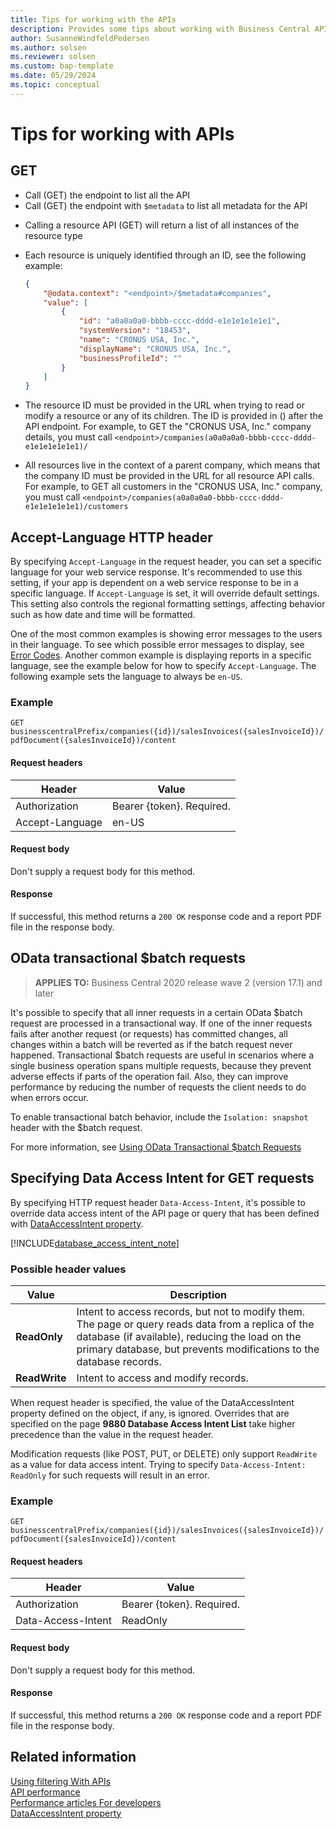 ```yaml
---
title: Tips for working with the APIs
description: Provides some tips about working with Business Central API.
author: SusanneWindfeldPedersen
ms.author: solsen
ms.reviewer: solsen
ms.custom: bap-template
ms.date: 05/29/2024
ms.topic: conceptual
---
```


# Tips for working with APIs

## GET

+ Call (GET) the endpoint to list all the API
+ Call (GET) the endpoint with `$metadata` to list all metadata for the API

<!--
+ Call (GET) the endpoint with the `odata.track-changes` preference to obtain a [deltaLink](devenv-connect-apps-delta.md) to return the records that have changed in the data set since the last query
+ Call (GET) the endpoint with `$filter` to list all the records within the specified range by providing [Filters](devenv-connect-apps-filtering.md)
-->

+ Calling a resource API (GET) will return a list of all instances of the resource type
+ Each resource is uniquely identified through an ID, see the following example:  

    ```json
    {
        "@odata.context": "<endpoint>/$metadata#companies",
        "value": [
            {
                "id": "a0a0a0a0-bbbb-cccc-dddd-e1e1e1e1e1e1",
                "systemVersion": "18453",
                "name": "CRONUS USA, Inc.",
                "displayName": "CRONUS USA, Inc.",
                "businessProfileId": ""
            }
        ]
    }
    ```

+ The resource ID must be provided in the URL when trying to read or modify a resource or any of its children. The ID is provided in () after the API endpoint. For example, to GET the "CRONUS USA, Inc." company details, you must call `<endpoint>/companies(a0a0a0a0-bbbb-cccc-dddd-e1e1e1e1e1e1)/`
+ All resources live in the context of a parent company, which means that the company ID must be provided in the URL for all resource API calls. For example, to GET all customers in the "CRONUS USA, Inc." company, you must call `<endpoint>/companies(a0a0a0a0-bbbb-cccc-dddd-e1e1e1e1e1e1)/customers`

## <a name="AcceptLanguage"></a>Accept-Language HTTP header

By specifying `Accept-Language` in the request header, you can set a specific language for your web service response. It's recommended to use this setting, if your app is dependent on a web service response to be in a specific language. If `Accept-Language` is set, it will override default settings. This setting also controls the regional formatting settings, affecting behavior such as how date and time will be formatted.

One of the most common examples is showing error messages to the users in their language. To see which possible error messages to display, see [Error Codes](../api-reference/v2.0/dynamics-error-codes.md). Another common example is displaying reports in a specific language, see the example below for how to specify `Accept-Language`. The following example sets the language to always be `en-US`.

### Example

`GET businesscentralPrefix/companies({id})/salesInvoices({salesInvoiceId})/pdfDocument({salesInvoiceId})/content`

#### Request headers
|Header|Value|
|------|-----|
|Authorization  |Bearer {token}. Required. |
|Accept-Language|en-US|

#### Request body
Don't supply a request body for this method.

#### Response
If successful, this method returns a `200 OK` response code and a report PDF file in the response body.

## <a name="batch"></a>OData transactional $batch requests

> **APPLIES TO:** Business Central 2020 release wave 2 (version 17.1) and later

It's possible to specify that all inner requests in a certain OData $batch request are processed in a transactional way. If one of the inner requests fails after another request (or requests) has committed changes, all changes within a batch will be reverted as if the batch request never happened. Transactional $batch requests are useful in scenarios where a single business operation spans multiple requests, because they prevent adverse effects if parts of the operation fail. Also, they can improve performance by reducing the number of requests the client needs to do when errors occur.

To enable transactional batch behavior, include the `Isolation: snapshot` header with the $batch request.

For more information, see [Using OData Transactional $batch Requests](../webservices/use-odata-batch.md)

## <a name="DataAccessIntent"></a>Specifying Data Access Intent for GET requests

By specifying HTTP request header `Data-Access-Intent`, it's possible to override data access intent of the API page or query that has been defined with [DataAccessIntent property](properties/devenv-dataaccessintent-property.md). 

[!INCLUDE[database_access_intent_note](../includes/include-database-access-intent-note.md)]

### Possible header values

|Value|Description|
|-----------|---------------------------------------|
|**ReadOnly**|Intent to access records, but not to modify them. The page or query reads data from a replica of the database (if available), reducing the load on the primary database, but prevents modifications to the database records.|
|**ReadWrite**|Intent to access and modify records.|

When request header is specified, the value of the DataAccessIntent property defined on the object, if any, is ignored. Overrides that are specified on the page **9880 Database Access Intent List**  take higher precedence than the value in the request header.

Modification requests (like POST, PUT, or DELETE) only support `ReadWrite` as a value for data access intent. Trying to specify `Data-Access-Intent: ReadOnly` for such requests will result in an error.

### Example

`GET businesscentralPrefix/companies({id})/salesInvoices({salesInvoiceId})/pdfDocument({salesInvoiceId})/content`

#### Request headers
|Header|Value|
|------|-----|
|Authorization  |Bearer {token}. Required. |
|Data-Access-Intent|ReadOnly|

#### Request body
Don't supply a request body for this method.

#### Response
If successful, this method returns a `200 OK` response code and a report PDF file in the response body.

## Related information
<!-- [Using Deltas With APIs](devenv-connect-apps-delta.md)-->  
[Using filtering With APIs](devenv-connect-apps-filtering.md)  
[API performance](../webservices/web-service-performance.md)   
[Performance articles For developers](../performance/performance-developer.md)  
[DataAccessIntent property](properties/devenv-dataaccessintent-property.md)
